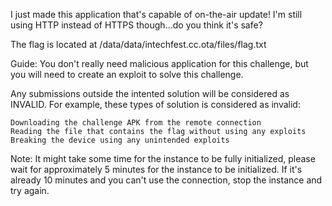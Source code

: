 I just made this application that's capable of on-the-air update!
I'm still using HTTP instead of HTTPS though...do you think it's safe?

The flag is located at /data/data/intechfest.cc.ota/files/flag.txt

Guide:
You don't really need malicious application for this challenge, but you will need to create an exploit to solve this challenge.

Any submissions outside the intented solution will be considered as INVALID.
For example, these types of solution is considered as invalid:

    Downloading the challenge APK from the remote connection
    Reading the file that contains the flag without using any exploits
    Breaking the device using any unintended exploits

Note:
It might take some time for the instance to be fully initialized, please wait for approximately 5 minutes for the instance to be initialized. If it's already 10 minutes and you can't use the connection, stop the instance and try again.
